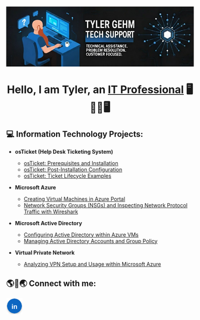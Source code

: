 <p align="center">
  <img src="https://raw.githubusercontent.com/tylergehm/tylergehm/main/tgbanner.png" alt="GitHub banner" style="max-width:100%;height:auto;" />
</p>

<h1><p align="center">
  <strong>Hello, I am Tyler, an <a href="https://linkedin.com/in/tylergehm">IT Professional</a> 🖥️👨‍💻🖥️</strong>
</p> </h1>

<h2>💻 Information Technology Projects:</h2>

- <b>osTicket (Help Desk Ticketing System)</b>
  - [osTicket: Prerequisites and Installation](https://github.com/tylergehm/osticket-prereqs)
  - [osTicket: Post-Installation Configuration](https://github.com/tylergehm/post-install-config)
  - [osTicket: Ticket Lifecycle Examples](https://github.com/tylergehm/ticket-lifecycle)
- <b>Microsoft Azure</b>
  - [Creating Virtual Machines in Azure Portal](https://github.com/tylergehm/vm)
  - [Network Security Groups (NSGs) and Inspecting Network Protocol Traffic with Wireshark](https://github.com/tylergehm/azure-network-protocols)
- <b>Microsoft Active Directory</b>
  - [Configuring Active Directory within Azure VMs](https://github.com/tylergehm/configure-ad)
  - [Managing Active Directory Accounts and Group Policy](https://github.com/tylergehm/ad-accountsgp)

- <b>Virtual Private Network</b>
  - [Analyzing VPN Setup and Usage within Microsoft Azure](https://github.com/tylergehm/vpn-setup)


<h2> 🌎📱🌏 Connect with me: </h2>

[<img align="left" alt="Tyler | LinkedIn" width="44px" src="assets/linkedin-bright.svg" />][linkedin]

[linkedin]: https://linkedin.com/in/tylergehm
